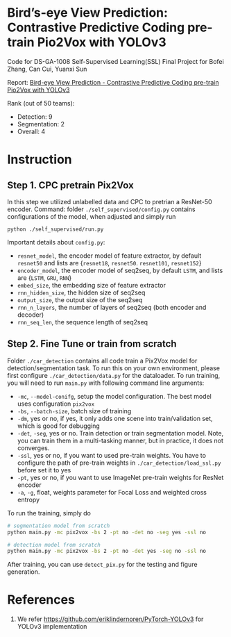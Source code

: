 # Bird’s-eye View Prediction: Contrastive Predictive Coding pre-train Pio2Vox with YOLOv3
Code for DS-GA-1008 Self-Supervised Learning(SSL) Final Project for Bofei Zhang, Can Cui, Yuanxi Sun

Report: [Bird-eye View Prediction - Contrastive Predictive Coding pre-train Pio2Vox with YOLOv3](https://drive.google.com/file/d/1h16G4X8eopV4VoFVUfZZr2hF1wYa9UxK/view?usp=sharing)

Rank (out of 50 teams): 
* Detection: 9
* Segmentation: 2
* Overall: 4

# Instruction

## Step 1. CPC pretrain Pix2Vox

In this step we utilized unlabelled data and CPC to pretrian a ResNet-50 encoder. 
Command:
folder `./self_supervised/config.py` contains configurations of the model, when adjusted and simply run
```
python ./self_supervised/run.py
```
Important details about `config.py`:

* `resnet_model`, the encoder model of feature extractor, by default `resnet50` and lists are {`resnet18`, `resnet50`. `resnet101`, `resnet152`}
* `encoder_model`, the encoder model of seq2seq, by default `LSTM`, and lists are {`LSTM`, `GRU`, `RNN`}
* `embed_size`, the embedding size of feature extractor
* `rnn_hidden_size`, the hidden size of seq2seq
* `output_size`, the output size of the seq2seq
* `rnn_n_layers`, the number of layers of seq2seq (both encoder and decoder)
* `rnn_seq_len`, the sequence length of seq2seq
    

## Step 2. Fine Tune or train from scratch

Folder `./car_detection` contains all code train a Pix2Vox model for detection/segmentation task. To run this on your own environment, please first configure `./car_detection/data.py` for the dataloader. To run training, you will need to run `main.py` with following command line arguments:
* `-mc`, `--model-conifg`, setup the model configuration. The best model uses configuration `pix2vox`
* `-bs`, `--batch-size`, batch size of training
* `-dm`, yes or no, if yes, it only adds one scene into train/validation set, which is good for debugging
* `-det`, `-seg`, yes or no. Train detection or train segmentation model. Note, you can train them in a multi-tasking manner, but in practice, it does not converges.
* `-ssl`, yes or no, if you want to used pre-train weights. You have to configure the path of pre-train weights in `./car_detection/load_ssl.py` before set it to yes
* `-pt`, yes or no, if you want to use ImageNet pre-train weights for ResNet encoder
* `-a`, `-g`, float, weights parameter for Focal Loss and weighted cross entropy

To run the training, simply do 
```bash
# segmentation model from scratch
python main.py -mc pix2vox -bs 2 -pt no -det no -seg yes -ssl no

# detection model from scratch
python main.py -mc pix2vox -bs 2 -pt no -det yes -seg no -ssl no
```
After training, you can use `detect_pix.py` for the testing and figure generation.

# References
1. We refer https://github.com/eriklindernoren/PyTorch-YOLOv3 for YOLOv3 implementation
